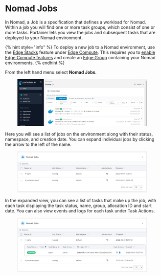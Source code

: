 # Nomad Jobs

In Nomad, a Job is a specification that defines a workload for Nomad. Within a job you will find one or more task groups, which consist of one or more tasks. Portainer lets you view the jobs and subsequent tasks that are deployed to your Nomad environment.

{% hint style="info" %}
To deploy a new job to a Nomad environment, use the [Edge Stacks](../edge/stacks/) feature under [Edge Compute](../edge/). This requires you to [enable Edge Compute features](../../admin/settings/edge.md) and create an [Edge Group](../edge/groups.md) containing your Nomad environments.
{% endhint %}

From the left hand menu select **Nomad Jobs**.

<figure><img src="../../.gitbook/assets/2.15-nomad-jobs.gif" alt=""><figcaption></figcaption></figure>

Here you will see a list of jobs on the environment along with their status, namespace, and creation date. You can expand individual jobs by clicking the arrow to the left of the name.

<figure><img src="../../.gitbook/assets/2.15-nomad-jobs-list.png" alt=""><figcaption></figcaption></figure>

In the expanded view, you can see a list of tasks that make up the job, with each task displaying the task status, name, group, allocation ID and start date. You can also view events and logs for each task under Task Actions.

<figure><img src="../../.gitbook/assets/2.15-nomad-jobs-list-expanded.png" alt=""><figcaption></figcaption></figure>

